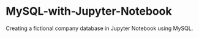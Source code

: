 # MySQL-with-Jupyter-Notebook
Creating a fictional company database in Jupyter Notebook using MySQL.
